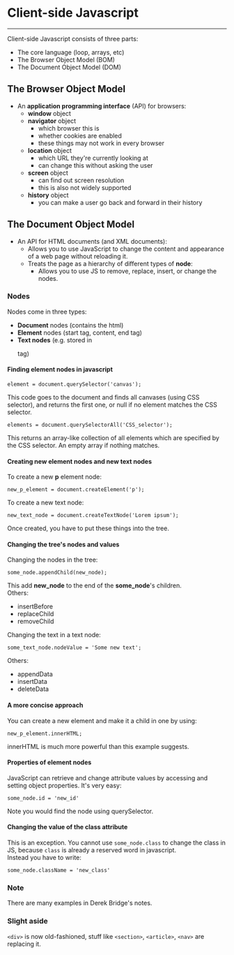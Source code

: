 # Client-side Javascript

---

Client-side Javascript consists of three parts:

* The core language (loop, arrays, etc)
* The Browser Object Model (BOM)
* The Document Object Model (DOM)

## The Browser Object Model

* An **application programming interface** (API) for browsers:
	* **window** object
	* **navigator** object
		* which browser this is
		* whether cookies are enabled
		* these things may not work in every browser
	* **location** object
		* which URL they're currently looking at
		* can change this without asking the user
	* **screen** object
		* can find out screen resolution
		* this is also not widely supported
	* **history** object
		* you can make a user go back and forward in their history

## The Document Object Model

* An API for HTML documents (and XML documents):
	* Allows you to use JavaScript to change the content and appearance of  a web page without reloading it.
	* Treats the page as a hierarchy of different types of **node**:
		* Allows you to use JS to remove, replace, insert, or change the nodes.

### Nodes

Nodes come in three types:

* **Document** nodes (contains the html)
* **Element** nodes (start tag, content, end tag)
* **Text nodes** (e.g. stored in <p> tag)

#### Finding element nodes in javascript

	element = document.querySelector('canvas');

This code goes to the document and finds all canvases (using CSS selector), and returns the first one, or null if no element matches the CSS selector.

	elements = document.querySelectorAll('CSS_selector');

This returns an array-like collection of all elements which are specified by the CSS selector. An empty array if nothing matches.

#### Creating new element nodes and new text nodes

To create a new **p** element node:

	new_p_element = document.createElement('p');

To create a new text node:

	new_text_node = document.createTextNode('Lorem ipsum');

Once created, you have to put these things into the tree.

#### Changing the tree's nodes and values

Changing the nodes in the tree:

	some_node.appendChild(new_node);

This add **new_node** to the end of the **some_node**'s children.  
Others:

* insertBefore
* replaceChild
* removeChild

Changing the text in a text node:

	some_text_node.nodeValue = 'Some new text';

Others:

* appendData
* insertData
* deleteData

#### A more concise approach

You can create a new element and make it a child in one by using:

	new_p_element.innerHTML;

innerHTML is much more powerful than this example suggests.

#### Properties of element nodes

JavaScript can retrieve and change attribute values by accessing and setting object properties. It's very easy:

	some_node.id = 'new_id'

Note you would find the node using querySelector.

#### Changing the value of the class attribute

This is an exception. You cannot use `some_node.class` to change the class in JS, because `class` is already a reserved word in javascript.  
Instead you have to write:

	some_node.className = 'new_class'


### Note

There are many examples in Derek Bridge's notes.


### Slight aside

`<div>` is now old-fashioned, stuff like `<section>`, `<article>`, `<nav>` are replacing it.

